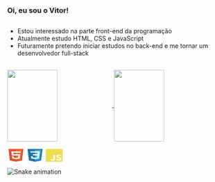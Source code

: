 ### Oi, eu sou o Vitor!

##

- Estou interessado na parte front-end da programação
- Atualmente estudo HTML, CSS e JavaScript
- Futuramente pretendo iniciar estudos no back-end e me tornar um desenvolvedor full-stack
 
##

<a href="https://github.com/yoovitor">
  <img height="165em" width="48%" align="center" src="https://github-readme-stats.vercel.app/api?username=yoovitor&show_icons=true&theme=dracula" />
  <img height="165em" width="48%" align="center" src="https://github-readme-stats.vercel.app/api/top-langs?username=yoovitor&layout=compact&langs_count=8&card_width=320&show_icons=true&theme=dracula" />
</a>

<div style='display: inline-block'><br/>
  <img align="center" alt="Vitor-HTML" height="30" width="40" src="https://raw.githubusercontent.com/devicons/devicon/master/icons/html5/html5-original.svg">
  <img align="center" alt="Vitor-CSS" height="30" width="40" src="https://raw.githubusercontent.com/devicons/devicon/master/icons/css3/css3-original.svg">
  <img align="center" alt="Vitor-Js" height="30" width="40" src="https://raw.githubusercontent.com/devicons/devicon/master/icons/javascript/javascript-plain.svg">
</div>

![Snake animation](https://github.com/rafaballerini/yoovitor/blob/output/github-contribution-grid-snake.svg)
